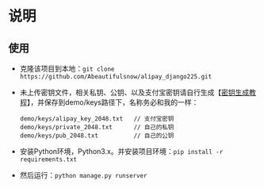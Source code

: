 # 说明

## 使用

* 克隆该项目到本地：```git clone https://github.com/Abeautifulsnow/alipay_django225.git```
* 未上传密钥文件，相关私钥、公钥、以及支付宝密钥请自行生成【[密钥生成教程](https://docs.open.alipay.com/291/105971)】，并保存到demo/keys路径下，名称务必和我的一样：
  
    ```plain/text
    demo/keys/alipay_key_2048.txt   // 支付宝密钥
    demo/keys/private_2048.txt      // 自己的私钥
    demo/keys/pub_2048.txt          // 自己的公钥
    ```

* 安装Python环境，Python3.x。并安装项目环境：```pip install -r requirements.txt```
* 然后运行：```python manage.py runserver```
